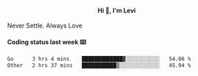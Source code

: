 <h4 style="text-align: center;">Hi 👋, I'm Levi</h4>  Never Settle. Always Love
<!---<img align="right" alt="Coding" width="300" src="https://i.pinimg.com/originals/81/17/8b/81178b47a8598f0c81c4799f2cdd4057.gif"></p> --->

#### Coding status last week ⌨️

<!--START_SECTION:waka-->

```txt
Go      3 hrs 4 mins    █████████████▓░░░░░░░░░░░   54.06 %
Other   2 hrs 37 mins   ███████████▒░░░░░░░░░░░░░   45.94 %
```

<!--END_SECTION:waka-->
